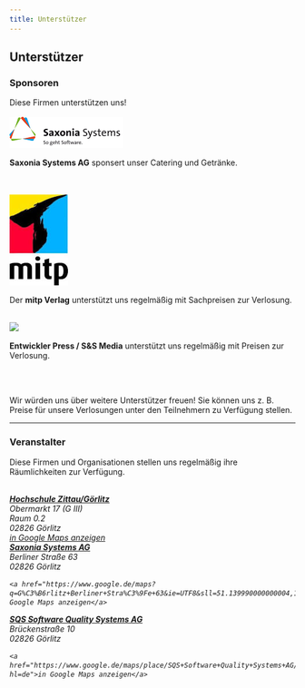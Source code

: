 ```yaml
---
title: Unterstützer
---
```


<h2>Unterstützer</h2>

<h3>Sponsoren</h3>
Diese Firmen unterstützen uns!
<br/>
<br/>

<a href="https://www.sogehtsoftware.de">
    <img class="img-responsive" src="/images/saxonia_logo.png">
</a>
<br/>
<p><strong>Saxonia Systems AG</strong> sponsert unser Catering und Getränke.</p>
<br/>
<br/>


<a href="https://mitp.de/">
    <img class="img-responsive" src="/images/mitp_logo.jpeg" />
</a>
<br/>
<p>Der <strong>mitp Verlag</strong> unterstützt uns regelmäßig mit Sachpreisen zur Verlosung.</p>
  <br/>

<a href="https://entwickler.de/">
    <img class="img-responsive" src="https://entwickler.de/wp-content/uploads/2015/05/entwickler-tutorials-logo.jpg">
</a>
<br/>
<p><strong>Entwickler Press / S&S Media</strong> unterstützt uns regelmäßig mit Preisen zur Verlosung.</p>
<br/>
<br/>


<p>Wir würden uns über weitere Unterstützer freuen!
  Sie können uns z. B. Preise für unsere Verlosungen unter den Teilnehmern zu Verfügung stellen.
<hr/>

<h3>Veranstalter</h3>

Diese Firmen und Organisationen stellen uns regelmäßig ihre Räumlichkeiten zur Verfügung.
<br>
<br>

<address>
    <strong><a href="http://www.hszg.de/f-ei">Hochschule Zittau/Görlitz</a></strong><br/>
    Obermarkt 17 (G III)<br/>
    Raum 0.2<br/>
    02826 Görlitz<br/>
    <a href="https://www.google.de/maps?q=G%C3%B6rlitz+Obermarkt+17&hl=de&ie=UTF8&ll=51.155232,14.98606&spn=0.006716,0.021136&sll=51.154047,14.986725&sspn=0.006716,0.021136&hnear=Obermarkt+17,+02826+G%C3%B6rlitz&t=m&z=16">in Google Maps anzeigen</a>
</address>

<address>
    <strong><a href="http://www.sogehtsoftware.de">Saxonia Systems AG</a></strong><br/>
    Berliner Straße 63<br/>
    02826 Görlitz<br/>

    <a href="https://www.google.de/maps?q=G%C3%B6rlitz+Berliner+Stra%C3%9Fe+63&ie=UTF8&sll=51.139990000000004,14.964935399999993&sspn=0.25938504233517495,0.9385794045212804&t=m&dg=opt&hnear=Berliner+Stra%C3%9Fe+63,+02826+G%C3%B6rlitz&z=16">in Google Maps anzeigen</a>
</address>

<address>
    <strong><a href="https://www.sqs.com">SQS Software Quality Systems AG</a></strong><br/>
    Brückenstraße 10<br/>
    02826 Görlitz<br/>

    <a href="https://www.google.de/maps/place/SQS+Software+Quality+Systems+AG/@51.1467704,14.9950574,17z/data=!3m1!4b1!4m5!3m4!1s0x4708dc2a5e9553cf:0xf21a88b2bb3bf733!8m2!3d51.1467704!4d14.9972461?hl=de">in Google Maps anzeigen</a>
</address>
